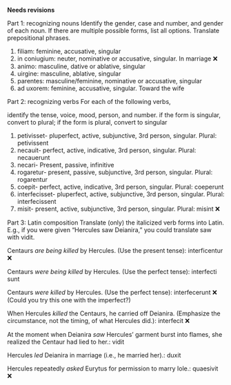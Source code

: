 **Needs revisions**

Part 1: recognizing nouns
Identify the gender, case and number, and gender of each noun. If there are multiple possible forms, list all options. Translate prepositional phrases.

1. filiam: feminine, accusative, singular
2. in coniugium: neuter, nominative or accusative, singular. In marriage  ❌
3. animo: masculine, dative or ablative, singular
4. uirgine: masculine, ablative, singular
5. parentes: masculine/feminine, nominative or accusative, singular
6. ad uxorem: feminine, accusative, singular. Toward the wife

Part 2: recognizing verbs
For each of the following verbs,

identify the tense, voice, mood, person, and number.
if the form is singular, convert to plural; if the form is plural, convert to singular

1. petivisset- pluperfect, active, subjunctive, 3rd person, singular. Plural: petivissent
2. necauit- perfect, active, indicative, 3rd person, singular. Plural: necauerunt
3. necari- Present, passive, infinitive
4. rogaretur- present, passive, subjunctive, 3rd person, singular. Plural: rogarentur
5. coepit- perfect, active, indicative, 3rd person, singular. Plural: coeperunt
6. interfecisset- pluperfect, active, subjunctive, 3rd person, singular. Plural: interfecissent
7. misit- present, active, subjunctive, 3rd person, singular. Plural: misint ❌

Part 3: Latin composition
Translate (only) the italicized verb forms into Latin. E.g., if you were given “Hercules saw Deianira,” you could translate saw with vidit.

Centaurs *are being killed* by Hercules. (Use the present tense): interficentur ❌

Centaurs *were being killed* by Hercules. (Use the perfect tense): interfecti sunt 

Centaurs *were killed* by Hercules. (Use the perfect tense): interfecerunt ❌ (Could you try this one with the imperfect?)

When Hercules *killed* the Centaurs, he carried off Deianira. (Emphasize the circumstance, not the timing, of what Hercules did.): interfecit ❌

At the moment when Deianira *saw* Hercules’ garment burst into flames, she realized the Centaur had lied to her.: vidit

Hercules *led* Deianira in marriage (i.e., he married her).: duxit

Hercules repeatedly *asked* Eurytus for permission to marry Iole.: quaesivit ❌
